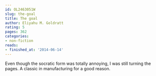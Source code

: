 ```yaml
---
id: OL2463051W
slug: the-goal
title: The goal
author: Eliyahu M. Goldratt
rating: 5
pages: 362
categories:
- non-fiction
reads:
- finished_at: '2014-06-14'
---
```

Even though the socratic form was totally annoying, I was still turning the pages. A classic in manufacturing for a good reason.
